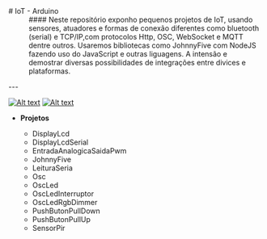 <dl>   
    <dt># IoT - Arduino</dt>
    <dd> #### Neste repositório exponho pequenos projetos de IoT, usando sensores, atuadores e formas de conexão diferentes como bluetooth (serial) e TCP/IP,com protocolos Http, OSC, WebSocket e MQTT dentre outros. Usaremos bibliotecas como JohnnyFive com NodeJS fazendo uso do JavaScript e outras liguagens. A intensão e demostrar diversas possibilidades de integrações entre divices e plataformas.</dd>
</dl>
---

[![Alt text](https://i.ytimg.com/vi/bxiT6m4V0zQ/hqdefault.jpg?sqp=-oaymwEXCNACELwBSFryq4qpAwkIARUAAIhCGAE=&rs=AOn4CLAAS1DTp2p8pIziuU-4SzAAVMacMw)](https://www.youtube.com/watch?v=bxiT6m4V0zQ&list=PLB3JsvtYkUUsx2X43MCU6g3JFl168cwRX)             [![Alt text](https://i.ytimg.com/vi/eRzkdTaYYJM/hqdefault.jpg?sqp=-oaymwEZCNACELwBSFXyq4qpAwsIARUAAIhCGAFwAQ==&rs=AOn4CLAmyjIfCawxpc4xU8EF_3RDss9i3g)](https://www.youtube.com/watch?v=eRzkdTaYYJM&list=PLB3JsvtYkUUsx2X43MCU6g3JFl168cwRX&index=3&t=0s)

* **Projetos** 

    * DisplayLcd 
    * DisplayLcdSerial
    * EntradaAnalogicaSaidaPwm
    * JohnnyFive
    * LeituraSeria
    * Osc
    * OscLed
    * OscLedInterruptor
    * OscLedRgbDimmer
    * PushButonPullDown
    * PushButonPullUp
    * SensorPir
